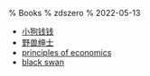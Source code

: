 % Books
% zdszero
% 2022-05-13

* [小狗钱钱](小狗钱钱.md)
* [野兽绅士](野兽绅士.md)
* [principles of economics](principles_of_economics.md)
* [black swan](black_swan.md)
